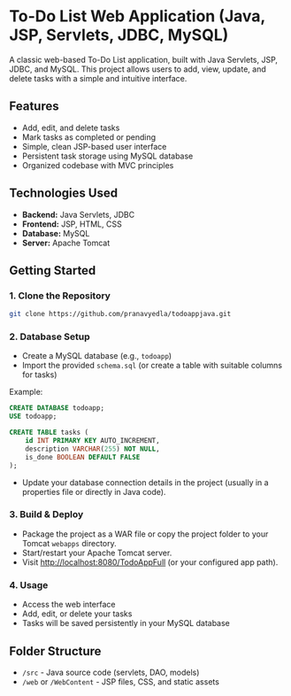 # To-Do List Web Application (Java, JSP, Servlets, JDBC, MySQL)

A classic web-based To-Do List application, built with Java Servlets, JSP, JDBC, and MySQL. This project allows users to add, view, update, and delete tasks with a simple and intuitive interface.

## Features

- Add, edit, and delete tasks
- Mark tasks as completed or pending
- Simple, clean JSP-based user interface
- Persistent task storage using MySQL database
- Organized codebase with MVC principles

## Technologies Used

- **Backend:** Java Servlets, JDBC
- **Frontend:** JSP, HTML, CSS
- **Database:** MySQL
- **Server:** Apache Tomcat

## Getting Started

### 1. Clone the Repository

```bash
git clone https://github.com/pranavyedla/todoappjava.git
```

### 2. Database Setup

- Create a MySQL database (e.g., `todoapp`)
- Import the provided `schema.sql` (or create a table with suitable columns for tasks)

Example:
```sql
CREATE DATABASE todoapp;
USE todoapp;

CREATE TABLE tasks (
    id INT PRIMARY KEY AUTO_INCREMENT,
    description VARCHAR(255) NOT NULL,
    is_done BOOLEAN DEFAULT FALSE
);
```

- Update your database connection details in the project (usually in a properties file or directly in Java code).

### 3. Build & Deploy

- Package the project as a WAR file or copy the project folder to your Tomcat `webapps` directory.
- Start/restart your Apache Tomcat server.
- Visit [http://localhost:8080/TodoAppFull](http://localhost:8080/TodoAppFull) (or your configured app path).

### 4. Usage

- Access the web interface
- Add, edit, or delete your tasks
- Tasks will be saved persistently in your MySQL database

## Folder Structure

- `/src` - Java source code (servlets, DAO, models)
- `/web` or `/WebContent` - JSP files, CSS, and static assets
